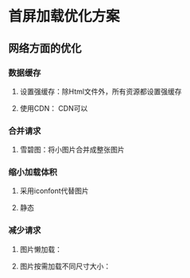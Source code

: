 # 首屏加载优化方案

## 网络方面的优化


### 数据缓存

 1. 设置强缓存：除Html文件外，所有资源都设置强缓存
 
 2. 使用CDN： CDN可以
### 合并请求

 1. 雪碧图：将小图片合并成整张图片
 
 
 
### 缩小加载体积

 1. 采用iconfont代替图片
 
 2. 静态
 
 
### 减少请求

 1. 图片懒加载：
 
 2. 图片按需加载不同尺寸大小：
 
### 
